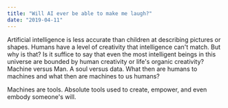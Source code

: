 ```yaml
---
title: "Will AI ever be able to make me laugh?"
date: "2019-04-11"
---
```


Artificial intelligence is less accurate than children at describing pictures or shapes. Humans have a level of creativity that intelligence can't match. But why is that? Is it suffice to say that even the most intelligent beings in this universe are bounded by human creativity or life's organic creativity? Machine versus Man. A soul versus data. What then are humans to machines and what then are machines to us humans?

Machines are tools. Absolute tools used to create, empower, and even embody someone's will. 
